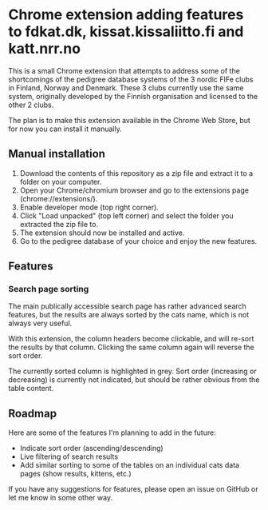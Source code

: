 # Chrome extension adding features to fdkat.dk, kissat.kissaliitto.fi and katt.nrr.no

This is a small Chrome extension that attempts to address some of the shortcomings of the pedigree database systems of the 3 nordic FIFe clubs in Finland, Norway and Denmark.
These 3 clubs currently use the same system, originally developed by the Finnish organisation and licensed to the other 2 clubs.

The plan is to make this extension available in the Chrome Web Store, but for now you can install it manually.

## Manual installation

1. Download the contents of this repository as a zip file and extract it to a folder on your computer.
2. Open your Chrome/chromium browser and go to the extensions page (chrome://extensions/).
3. Enable developer mode (top right corner).
4. Click "Load unpacked" (top left corner) and select the folder you extracted the zip file to.
5. The extension should now be installed and active.
6. Go to the pedigree database of your choice and enjoy the new features.

## Features

### Search page sorting

The main publically accessible search page has rather advanced search features, but the results are always sorted by the cats name, which is not always very useful.

With this extension, the column headers become clickable, and will re-sort the results by that column. Clicking the same column again will reverse the sort order.

The currently sorted column is highlighted in grey. Sort order (increasing or decreasing) is currently not indicated, but should be rather obvious from the table content.


## Roadmap

Here are some of the features I'm planning to add in the future:

* Indicate sort order (ascending/descending)
* Live filtering of search results
* Add similar sorting to some of the tables on an individual cats data pages (show results, kittens, etc.)

If you have any suggestions for features, please open an issue on GitHub or let me know in some other way.
